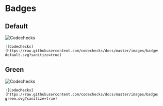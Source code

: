 # Badges

## Default

![Codechecks](https://raw.githubusercontent.com/codechecks/docs/master/images/badges/badge-default.svg?sanitize=true)

```
![Codechecks](https://raw.githubusercontent.com/codechecks/docs/master/images/badges/badge-default.svg?sanitize=true)
```

## Green

![Codechecks](https://raw.githubusercontent.com/codechecks/docs/master/images/badges/badge-green.svg?sanitize=true)

```
![Codechecks](https://raw.githubusercontent.com/codechecks/docs/master/images/badges/badge-green.svg?sanitize=true)
```
